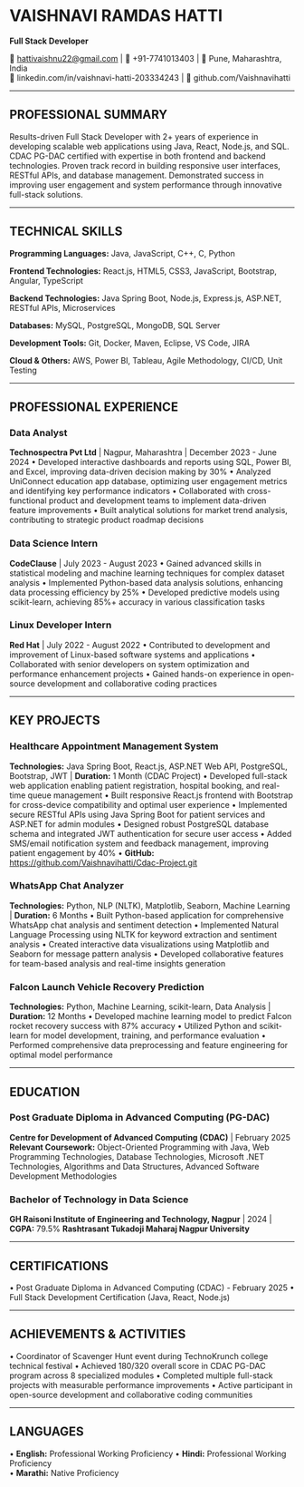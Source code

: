 # VAISHNAVI RAMDAS HATTI
**Full Stack Developer**

📧 hattivaishnu22@gmail.com | 📱 +91-7741013403 | 📍 Pune, Maharashtra, India  
💼 linkedin.com/in/vaishnavi-hatti-203334243 | 🔗 github.com/Vaishnavihatti

---

## PROFESSIONAL SUMMARY

Results-driven Full Stack Developer with 2+ years of experience in developing scalable web applications using Java, React, Node.js, and SQL. CDAC PG-DAC certified with expertise in both frontend and backend technologies. Proven track record in building responsive user interfaces, RESTful APIs, and database management. Demonstrated success in improving user engagement and system performance through innovative full-stack solutions.

---

## TECHNICAL SKILLS

**Programming Languages:** Java, JavaScript, C++, C, Python

**Frontend Technologies:** React.js, HTML5, CSS3, JavaScript, Bootstrap, Angular, TypeScript

**Backend Technologies:** Java Spring Boot, Node.js, Express.js, ASP.NET, RESTful APIs, Microservices

**Databases:** MySQL, PostgreSQL, MongoDB, SQL Server

**Development Tools:** Git, Docker, Maven, Eclipse, VS Code, JIRA

**Cloud & Others:** AWS, Power BI, Tableau, Agile Methodology, CI/CD, Unit Testing

---

## PROFESSIONAL EXPERIENCE

### Data Analyst
**Technospectra Pvt Ltd** | Nagpur, Maharashtra | December 2023 - June 2024
• Developed interactive dashboards and reports using SQL, Power BI, and Excel, improving data-driven decision making by 30%
• Analyzed UniConnect education app database, optimizing user engagement metrics and identifying key performance indicators
• Collaborated with cross-functional product and development teams to implement data-driven feature improvements
• Built analytical solutions for market trend analysis, contributing to strategic product roadmap decisions

### Data Science Intern
**CodeClause** | July 2023 - August 2023
• Gained advanced skills in statistical modeling and machine learning techniques for complex dataset analysis
• Implemented Python-based data analysis solutions, enhancing data processing efficiency by 25%
• Developed predictive models using scikit-learn, achieving 85%+ accuracy in various classification tasks

### Linux Developer Intern
**Red Hat** | July 2022 - August 2022
• Contributed to development and improvement of Linux-based software systems and applications
• Collaborated with senior developers on system optimization and performance enhancement projects
• Gained hands-on experience in open-source development and collaborative coding practices

---

## KEY PROJECTS

### Healthcare Appointment Management System
**Technologies:** Java Spring Boot, React.js, ASP.NET Web API, PostgreSQL, Bootstrap, JWT | **Duration:** 1 Month (CDAC Project)
• Developed full-stack web application enabling patient registration, hospital booking, and real-time queue management
• Built responsive React.js frontend with Bootstrap for cross-device compatibility and optimal user experience
• Implemented secure RESTful APIs using Java Spring Boot for patient services and ASP.NET for admin modules
• Designed robust PostgreSQL database schema and integrated JWT authentication for secure user access
• Added SMS/email notification system and feedback management, improving patient engagement by 40%
• **GitHub:** https://github.com/Vaishnavihatti/Cdac-Project.git

### WhatsApp Chat Analyzer
**Technologies:** Python, NLP (NLTK), Matplotlib, Seaborn, Machine Learning | **Duration:** 6 Months
• Built Python-based application for comprehensive WhatsApp chat analysis and sentiment detection
• Implemented Natural Language Processing using NLTK for keyword extraction and sentiment analysis
• Created interactive data visualizations using Matplotlib and Seaborn for message pattern analysis
• Developed collaborative features for team-based analysis and real-time insights generation

### Falcon Launch Vehicle Recovery Prediction
**Technologies:** Python, Machine Learning, scikit-learn, Data Analysis | **Duration:** 12 Months
• Developed machine learning model to predict Falcon rocket recovery success with 87% accuracy
• Utilized Python and scikit-learn for model development, training, and performance evaluation
• Performed comprehensive data preprocessing and feature engineering for optimal model performance

---

## EDUCATION

### Post Graduate Diploma in Advanced Computing (PG-DAC)
**Centre for Development of Advanced Computing (CDAC)** | February 2025
**Relevant Coursework:** Object-Oriented Programming with Java, Web Programming Technologies, Database Technologies, Microsoft .NET Technologies, Algorithms and Data Structures, Advanced Software Development Methodologies

### Bachelor of Technology in Data Science
**GH Raisoni Institute of Engineering and Technology, Nagpur** | 2024 | **CGPA:** 79.5%
**Rashtrasant Tukadoji Maharaj Nagpur University**

---

## CERTIFICATIONS

• Post Graduate Diploma in Advanced Computing (CDAC) - February 2025
• Full Stack Development Certification (Java, React, Node.js)

---

## ACHIEVEMENTS & ACTIVITIES

• Coordinator of Scavenger Hunt event during TechnoKrunch college technical festival
• Achieved 180/320 overall score in CDAC PG-DAC program across 8 specialized modules
• Completed multiple full-stack projects with measurable performance improvements
• Active participant in open-source development and collaborative coding communities

---

## LANGUAGES

• **English:** Professional Working Proficiency
• **Hindi:** Professional Working Proficiency  
• **Marathi:** Native Proficiency